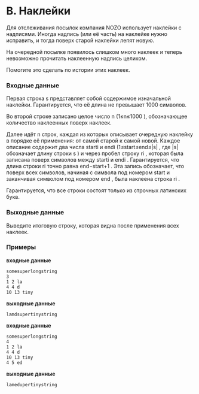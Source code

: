 # B. Наклейки

Для отслеживания посылок компания NOZO использует наклейки с надписями. Иногда надпись (или её часть) на наклейке нужно исправить, и тогда поверх старой наклейки лепят новую.

На очередной посылке появилось слишком много наклеек и теперь невозможно прочитать наклеенную надпись целиком.

Помогите это сделать по истории этих наклеек.

### Входные данные
Первая строка s
 представляет собой содержимое изначальной наклейки. Гарантируется, что её длина не превышает 1000
 символов.

Во второй строке записано целое число n
 (1≤n≤1000
), обозначающее количество наклеенных поверх наклеек.

Далее идёт n
 строк, каждая из которых описывает очередную наклейку в порядке её применения: от самой старой к самой новой. Каждое описание содержит два числа starti
 и endi
 (1≤start≤end≤|s|
, где |s|
 обозначает длину строки s
) и через пробел строку ri
, которая была записана поверх символов между starti
 и endi
. Гарантируется, что длина строки ri
 точно равна end−start+1
. Эта запись обозначает, что поверх всех символов, начиная с символа под номером start
 и заканчивая символом под номером end
, была наклеена строка ri
.

Гарантируется, что все строки состоят только из строчных латинских букв.

### Выходные данные
Выведите итоговую строку, которая видна после применения всех наклеек.


### Примеры

**входные данные**

    somesuperlongstring
    3
    1 2 la
    4 4 d
    10 13 tiny

**выходные данные**

    lamdsupertinystring

**входные данные**

    somesuperlongstring
    4
    1 2 la
    4 4 d
    10 13 tiny
    4 5 ed

**выходные данные**

    lamedupertinystring